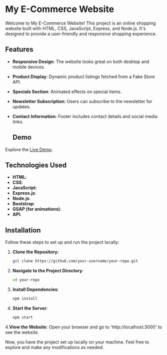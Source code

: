 # My E-Commerce Website

Welcome to My E-Commerce Website! This project is an online shopping website built with HTML, CSS, JavaScript, Express, and Node.js. It's designed to provide a user-friendly and responsive shopping experience.

## Features

- **Responsive Design**: The website looks great on both desktop and mobile devices.
- **Product Display**: Dynamic product listings fetched from a Fake Store API.
- **Specials Section**: Animated effects on special items.
- **Newsletter Subscription**: Users can subscribe to the newsletter for updates.
- **Contact Information**: Footer includes contact details and social media links.


  ## Demo

Explore the [Live Demo](https://e-commercesite-wcrr.onrender.com/).


## Technologies Used

- **HTML**:
- **CSS**:
- **JavaScript**:
- **Express.js**:
- **Node.js**:
- **Bootstrap**:
- **GSAP (for animations)**:
- **API**:

## Installation

Follow these steps to set up and run the project locally:

1. **Clone the Repository:**
   ```bash
   git clone https://github.com/your-username/your-repo.git

1. **Navigate to the Project Directory**:
   ```bash
   cd your-repo
   
2. **Install Dependencies**:
   ```bash
   npm install

3. **Start the Server**:
   ```bash
   npm start

4.**View the Website**:
Open your browser and go to 'http://localhost:3000' to see the website.

Now, you have the project set up locally on your machine. Feel free to explore and make any modifications as needed.
